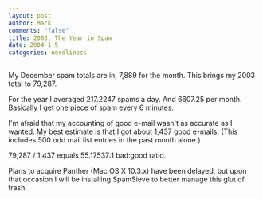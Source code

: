 ```yaml
--- 
layout: post
author: Mark
comments: "false"
title: 2003, The Year in Spam
date: 2004-1-5
categories: nerdliness
---
```

My December spam totals are in, 7,889 for the month. This brings my 2003 total to 79,287.

For the year I averaged 217.2247 spams a day. And 6607.25 per month. Basically I get one piece of spam every 6 minutes.

I'm afraid that my accounting of good e-mail wasn't as accurate as I wanted. My best estimate is that I got about 1,437 good e-mails. (This includes 500 odd mail list entries in the past month alone.)

79,287 / 1,437 equals 55.17537:1 bad:good ratio.

Plans to acquire Panther (Mac OS X 10.3.x) have been delayed, but upon that occasion I will be installing SpamSieve  to better manage this glut of trash.
